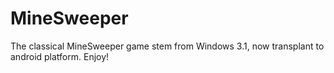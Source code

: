 # MineSweeper
The classical MineSweeper game stem from Windows 3.1, now transplant to android platform.
Enjoy!
